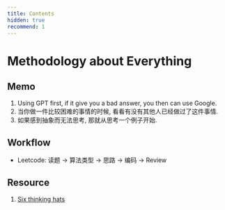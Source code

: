 ```yaml
---
title: Contents
hidden: true
recommend: 1
---
```


# Methodology about Everything


## Memo

1. Using GPT first, if it give you a bad answer, you then can use Google.
2. 当你做一件比较困难的事情的时候, 看看有没有其他人已经做过了这件事情.
3. 如果感到抽象而无法思考, 那就从思考一个例子开始.

## Workflow

- Leetcode: 读题 -> 算法类型 -> 思路 -> 编码 -> Review

## Resource

1. [Six thinking hats](./six-thinking-hats)
